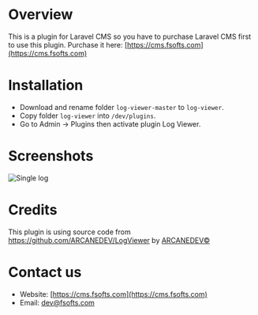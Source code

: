 # Overview
This is a plugin for Laravel CMS so you have to purchase Laravel CMS first to use this plugin. 
Purchase it here: [https://cms.fsofts.com](https://cms.fsofts.com)

# Installation
- Download and rename folder `log-viewer-master` to `log-viewer`.
- Copy folder `log-viewer` into `/dev/plugins`.
- Go to Admin -> Plugins then activate plugin Log Viewer.

# Screenshots

![Single log](https://raw.githubusercontent.com/vswb/log-viewer/master/public/images/screenshot.png)

# Credits
This plugin is using source code from https://github.com/ARCANEDEV/LogViewer by [ARCANEDEV©](http://www.arcanedev.net)

# Contact us
- Website: [https://cms.fsofts.com](https://cms.fsofts.com)
- Email: [dev@fsofts.com](mailto:dev@fsofts.com)
